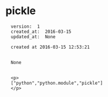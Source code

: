 
  # pickle

      version:  1
      created_at:  2016-03-15
      updated_at:  None

      created at 2016-03-15 12:53:21 


      None


      <p>
      ["python","python.module","pickle"]
      </p>

  